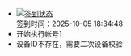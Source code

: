 - [![签到状态](https://github.com/womade/Cloud189-Actions/actions/workflows/main.yml/badge.svg?branch=main)](https://github.com/womade/Cloud189-Actions/actions/workflows/main.yml) <br> 签到时间：2025-10-05 18:34:48
- 开始执行帐号1
- 设备ID不存在，需要二次设备校验
